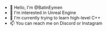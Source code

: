 - 👋 Hello, I'm @BatinEymen
- 👀 I'm interested in Unreal Engine
- 🌱 I'm currently trying to learn high-level C++
- 📫 You can reach me on Discord or Instagram
